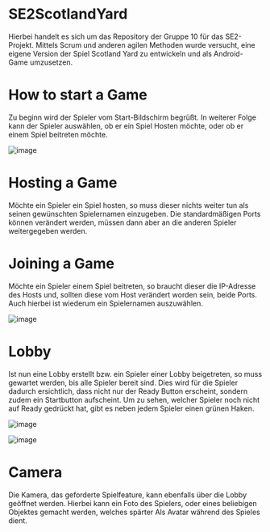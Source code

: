 # SE2ScotlandYard
Hierbei handelt es sich um das Repository der Gruppe 10 für das SE2-Projekt. Mittels Scrum und anderen agilen Methoden wurde versucht, eine eigene Version der Spiel Scotland Yard zu entwickeln und als Android-Game umzusetzen. 


# How to start a Game 
Zu beginn wird der Spieler vom Start-Bildschirm begrüßt. In weiterer Folge kann der Spieler auswählen, ob er ein Spiel Hosten möchte, oder ob er einem Spiel beitreten möchte.


![image](https://user-images.githubusercontent.com/63232105/120924907-5669b000-c6d6-11eb-890f-de07a724c3dd.png)

# Hosting a Game 
Möchte ein Spieler ein Spiel hosten, so muss dieser nichts weiter tun als seinen gewünschten Spielernamen einzugeben. Die standardmäßigen Ports können verändert werden, müssen dann aber an die anderen Spieler weitergegeben werden. 

# Joining a Game 
Möchte ein Spieler einem Spiel beitreten, so braucht dieser die IP-Adresse des Hosts und, sollten diese vom Host verändert worden sein, beide Ports. Auch hierbei ist wiederum ein Spielernamen auszuwählen. 

![image](https://user-images.githubusercontent.com/63232105/120925039-e6a7f500-c6d6-11eb-9977-740d032f7a57.png)


# Lobby
Ist nun eine Lobby erstellt bzw. ein Spieler einer Lobby beigetreten, so muss gewartet werden, bis alle Spieler bereit sind. Dies wird für die Spieler dadurch ersichtlich, dass nicht nur der Ready Button erscheint, sondern zudem ein Startbutton aufscheint. Um zu sehen, welcher Spieler noch nicht auf Ready gedrückt hat, gibt es neben jedem Spieler einen grünen Haken. 

![image](https://user-images.githubusercontent.com/63232105/120925150-7ea5de80-c6d7-11eb-9af8-30b8b8513918.png)



![image](https://user-images.githubusercontent.com/63232105/120925161-95e4cc00-c6d7-11eb-8634-9d60f2406597.png)


# Camera 
Die Kamera, das geforderte Spielfeature, kann ebenfalls über die Lobby geöffnet werden. Hierbei kann ein Foto des Spielers, oder eines beliebigen Objektes gemacht werden, welches spärter Als Avatar während des Spieles dient. 



